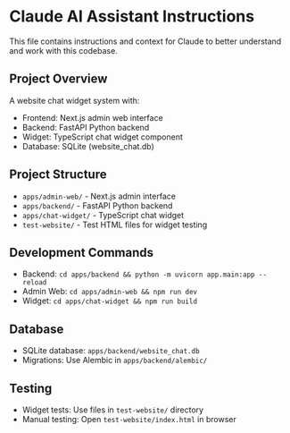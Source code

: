 # Claude AI Assistant Instructions

This file contains instructions and context for Claude to better understand and work with this codebase.

## Project Overview
A website chat widget system with:
- Frontend: Next.js admin web interface
- Backend: FastAPI Python backend
- Widget: TypeScript chat widget component
- Database: SQLite (website_chat.db)

## Project Structure
- `apps/admin-web/` - Next.js admin interface
- `apps/backend/` - FastAPI Python backend
- `apps/chat-widget/` - TypeScript chat widget
- `test-website/` - Test HTML files for widget testing

## Development Commands
- Backend: `cd apps/backend && python -m uvicorn app.main:app --reload`
- Admin Web: `cd apps/admin-web && npm run dev`
- Widget: `cd apps/chat-widget && npm run build`

## Database
- SQLite database: `apps/backend/website_chat.db`
- Migrations: Use Alembic in `apps/backend/alembic/`

## Testing
- Widget tests: Use files in `test-website/` directory
- Manual testing: Open `test-website/index.html` in browser